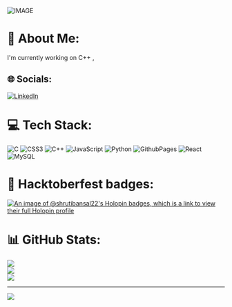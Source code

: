 ![IMAGE](https://user-images.githubusercontent.com/74038190/240304586-d48893bd-0757-481c-8d7e-ba3e163feae7.png)

# 💫 About Me:
I'm currently working on C++ , 

## 🌐 Socials:
[![LinkedIn](https://img.shields.io/badge/LinkedIn-%230077B5.svg?logo=linkedin&logoColor=white)](https://linkedin.com/in/Shrutibansal022) 

# 💻 Tech Stack:
![C](https://img.shields.io/badge/c-%2300599C.svg?style=for-the-badge&logo=c&logoColor=white) ![CSS3](https://img.shields.io/badge/css3-%231572B6.svg?style=for-the-badge&logo=css3&logoColor=white) ![C++](https://img.shields.io/badge/c++-%2300599C.svg?style=for-the-badge&logo=c%2B%2B&logoColor=white) ![JavaScript](https://img.shields.io/badge/javascript-%23323330.svg?style=for-the-badge&logo=javascript&logoColor=%23F7DF1E) ![Python](https://img.shields.io/badge/python-3670A0?style=for-the-badge&logo=python&logoColor=ffdd54) ![GithubPages](https://img.shields.io/badge/github%20pages-121013?style=for-the-badge&logo=github&logoColor=white) ![React](https://img.shields.io/badge/react-%2320232a.svg?style=for-the-badge&logo=react&logoColor=%2361DAFB) ![MySQL](https://img.shields.io/badge/mysql-4479A1.svg?style=for-the-badge&logo=mysql&logoColor=white)
# 🏅 Hacktoberfest badges:
[![An image of @shrutibansal22's Holopin badges, which is a link to view their full Holopin profile](https://holopin.me/shrutibansal22)](https://holopin.io/@shrutibansal22)
# 📊 GitHub Stats:
![](https://github-readme-stats.vercel.app/api?username=Shrutibansal22&theme=dark&hide_border=false&include_all_commits=true&count_private=false)<br/>
![](https://github-readme-streak-stats.herokuapp.com/?user=Shrutibansal22&theme=dark&hide_border=false)<br/>
![](https://github-readme-stats.vercel.app/api/top-langs/?username=Shrutibansal22&theme=dark&hide_border=false&include_all_commits=true&count_private=false&layout=compact)

---
[![](https://visitcount.itsvg.in/api?id=Shrutibansal22&icon=0&color=0)](https://visitcount.itsvg.in)

<!-- Proudly created with GPRM ( https://gprm.itsvg.in ) -->
